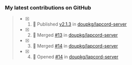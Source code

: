 ### My latest contributions on GitHub
<!--START_SECTION:activity-->
> - [x] 1. 🚀 Published [v2.1.3](https://github.com/doupkg/lapcord-server/releases/tag/v2.1.3) in [doupkg/lapcord-server](https://github.com/doupkg/lapcord-server)
> - [x] 2. 🎉 Merged [#13](https://github.com/doupkg/lapcord-server/pull/13) in [doupkg/lapcord-server](https://github.com/doupkg/lapcord-server)
> - [x] 3. 🎉 Merged [#14](https://github.com/doupkg/lapcord-server/pull/14) in [doupkg/lapcord-server](https://github.com/doupkg/lapcord-server)
> - [x] 4. 🌟 Opened [#14](https://github.com/doupkg/lapcord-server/pull/14) in [doupkg/lapcord-server](https://github.com/doupkg/lapcord-server)
<!--END_SECTION:activity-->

